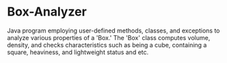# Box-Analyzer
Java program employing user-defined methods, classes, and exceptions to analyze various properties of a 'Box.' The 'Box' class computes volume, density, and checks characteristics such as being a cube, containing a square, heaviness, and lightweight status and etc.
